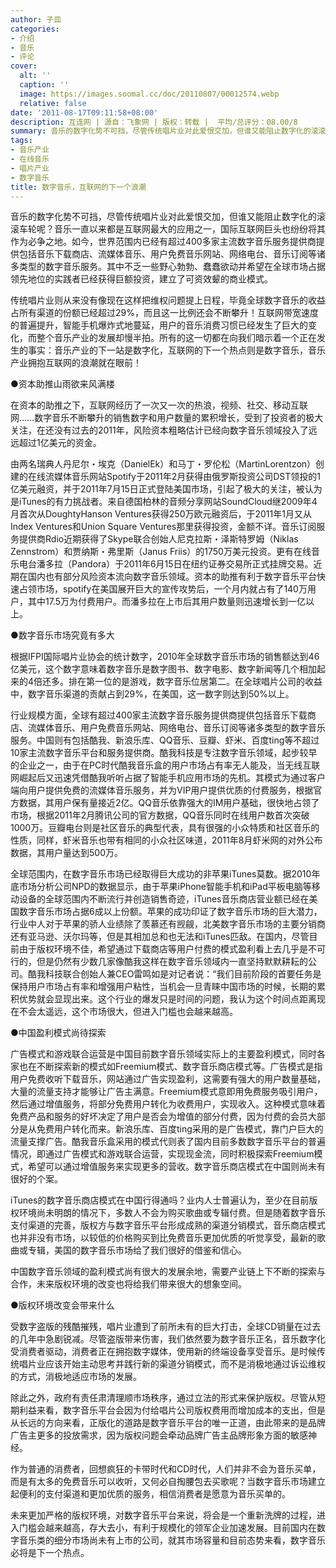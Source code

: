 ```yaml
---
author: 子皿
categories:
- 介绍
- 音乐
- 评论
cover:
  alt: ''
  caption: ''
  image: https://images.soomal.cc/doc/20110807/00012574.webp
  relative: false
date: '2011-08-17T09:11:58+08:00'
description: 互连网 | 源自：飞象网 | 版权：转载 |  平均/总评分：08.00/8
summary: 音乐的数字化势不可挡，尽管传统唱片业对此爱恨交加，但谁又能阻止数字化的滚滚车轮呢？音乐一直以来都是互联网最大的应用之一，国际互联网巨头也纷纷将其作为必争之地。如今，世界范围内已经有超过400多家主流数字音乐服务提供商提供包括音乐下载商店、流媒体音乐、用户免费音乐网站、网络电台、音乐订阅等诸多类型的数字音乐服务……
tags:
- 音乐产业
- 在线音乐
- 唱片产业
- 数字音乐
title: 数字音乐，互联网的下一个浪潮
---
```


音乐的数字化势不可挡，尽管传统唱片业对此爱恨交加，但谁又能阻止数字化的滚滚车轮呢？音乐一直以来都是互联网最大的应用之一，国际互联网巨头也纷纷将其作为必争之地。如今，世界范围内已经有超过400多家主流数字音乐服务提供商提供包括音乐下载商店、流媒体音乐、用户免费音乐网站、网络电台、音乐订阅等诸多类型的数字音乐服务。其中不乏一些野心勃勃、蠢蠢欲动并希望在全球市场占据领先地位的实践者已经获得巨额投资，建立了可资效颦的商业模式。

传统唱片业则从来没有像现在这样把维权问题提上日程，毕竟全球数字音乐的收益占所有渠道的份额已经超过29%，而且这一比例还会不断攀升！互联网带宽速度的普遍提升，智能手机爆炸式地蔓延，用户的音乐消费习惯已经发生了巨大的变化，而整个音乐产业的发展却慢半拍。所有的这一切都在向我们暗示着一个正在发生的事实：音乐产业的下一站是数字化，互联网的下一个热点则是数字音乐，音乐产业拥抱互联网的浪潮就在眼前！

●资本助推山雨欲来风满楼

在资本的助推之下，互联网经历了一次又一次的热浪，视频、社交、移动互联网……数字音乐不断攀升的销售数字和用户数量的累积增长，受到了投资者的极大关注，在还没有过去的2011年，风险资本粗略估计已经向数字音乐领域投入了远远超过1亿美元的资金。

由两名瑞典人丹尼尔・埃克（DanielEk）和马丁・罗伦松（MartinLorentzon）创建的在线流媒体音乐网站Spotify于2011年2月获得由俄罗斯投资公司DST领投的1亿美元融资，并于2011年7月15日正式登陆美国市场，引起了极大的关注，被认为是iTunes的有力挑战者。来自德国柏林的音频分享网站SoundCloud继2009年4月首次从DoughtyHanson Ventures获得250万欧元融资后，于2011年1月又从Index Ventures和Union Square Ventures那里获得投资，金额不详。音乐订阅服务提供商Rdio近期获得了Skype联合创始人尼克拉斯・泽斯特罗姆（Niklas Zennstrom）和贾纳斯・弗里斯（Janus Friis）的1750万美元投资。更有在线音乐电台潘多拉（Pandora）于2011年6月15日在纽约证券交易所正式挂牌交易。近期在国内也有部分风险资本流向数字音乐领域。资本的助推有利于数字音乐平台快速占领市场，spotify在美国展开巨大的宣传攻势后，一个月内就占有了140万用户，其中17.5万为付费用户。而潘多拉在上市后其用户数量则迅速增长到一亿以上。

●数字音乐市场究竟有多大

根据IFPI国际唱片业协会的统计数字，2010年全球数字音乐市场的销售额达到46亿美元，这个数字意味着数字音乐是数字图书、数字电影、数字新闻等几个相加起来的4倍还多。排在第一位的是游戏，数字音乐位居第二。在全球唱片公司的收益中，数字音乐渠道的贡献占到29%，在美国，这一数字则达到50%以上。

行业规模方面，全球有超过400家主流数字音乐服务提供商提供包括音乐下载商店、流媒体音乐、用户免费音乐网站、网络电台、音乐订阅等诸多类型的数字音乐服务。中国则有包括酷我、新浪乐库、QQ音乐、豆瓣、虾米、百度ting等不超过10家主流数字音乐平台和服务提供商。酷我科技是专注数字音乐领域，起步较早的企业之一，由于在PC时代酷我音乐盒的用户市场占有率无人能及，当无线互联网崛起后又迅速凭借酷我听听占据了智能手机应用市场的先机。其模式为通过客户端向用户提供免费的流媒体音乐服务，并为VIP用户提供优质的付费服务，根据官方数据，其用户保有量接近2亿。QQ音乐依靠强大的IM用户基础，很快地占领了市场，根据2011年2月腾讯公司的官方数据，QQ音乐同时在线用户数首次突破1000万。豆瓣电台则是社区音乐的典型代表，具有很强的小众特质和社区音乐的性质，同样，虾米音乐也带有相同的小众社区味道，2011年8月虾米网的对外公布数据，其用户量达到500万。

全球范围内，在数字音乐市场已经取得巨大成功的非苹果iTunes莫数。据2010年底市场分析公司NPD的数据显示，由于苹果iPhone智能手机和iPad平板电脑等移动设备的全球范围内不断流行并创造销售奇迹，iTunes音乐商店营业额已经在美国数字音乐市场占据6成以上份额。苹果的成功印证了数字音乐市场的巨大潜力，行业中人对于苹果的骄人业绩除了羡慕还有觊觎，北美数字音乐市场的主要分销商还有亚马逊、沃尔玛等，但是其相加总和也无法和iTunes匹敌。在国内，尽管目前由于版权环境不佳，希望通过下载商店等用户付费的模式盈利看上去几乎是不可行的，但是仍然有少数几家像酷我这样在数字音乐领域内一直坚持默默耕耘的公司。酷我科技联合创始人兼CEO雷鸣如是对记者说：“我们目前阶段的首要任务是保持用户市场占有率和增强用户粘性，当机会一旦青睐中国市场的时候，长期的累积优势就会显现出来。这个行业的爆发只是时间的问题，我认为这个时间点距离现在不会太遥远，这个市场很大，但进入门槛也会越来越高。

●中国盈利模式尚待探索

广告模式和游戏联合运营是中国目前数字音乐领域实际上的主要盈利模式，同时各家也在不断探索新的模式如Freemium模式、数字音乐商店模式等。广告模式是指用户免费收听下载音乐，网站通过广告实现盈利，这需要有强大的用户数量基础，大量的流量支持才能够让广告主满意。Freemium模式意即用免费服务吸引用户，然后通过增值服务，将部分免费用户转化为收费用户，实现收入。这种模式意味着免费产品和服务的好坏决定了用户是否会为增值的部分付费，因为付费的会员大部分是从免费用户转化而来。新浪乐库、百度ting采用的是广告模式，靠门户巨大的流量支撑广告。酷我音乐盒采用的模式代则表了国内目前多数数字音乐平台的普遍情况，即通过广告模式和游戏联合运营，实现现金流，同时积极探索Freemium模式，希望可以通过增值服务来实现更多的营收。数字音乐商店模式在中国则尚未有很好的个案。

iTunes的数字音乐商店模式在中国行得通吗？业内人士普遍认为，至少在目前版权环境尚未明朗的情况下，多数人不会为购买歌曲或专辑付费。但是随着数字音乐支付渠道的完善，版权方与数字音乐平台形成成熟的渠道分销模式，音乐商店模式也并非没有市场，以较低的价格购买到比免费音乐更加优质的听觉享受，最新的歌曲或专辑，美国的数字音乐市场给了我们很好的借鉴和信心。

中国数字音乐领域的盈利模式尚有很大的发展余地，需要产业链上下不断的探索与合作，未来版权环境的改变也将给我们带来很大的想象空间。

●版权环境改变会带来什么

受数字盗版的残酷摧残，唱片业遭到了前所未有的巨大打击，全球CD销量在过去的几年中急剧锐减。尽管盗版带来伤害，我们依然要为数字音乐正名，音乐数字化受消费者驱动，消费者正在拥抱数字媒体，使用新的终端设备享受音乐。是时候传统唱片业应该开始主动思考并践行新的渠道分销模式，而不是消极地通过诉讼维权的方式，消极地适应市场的发展。

除此之外，政府有责任肃清理顺市场秩序，通过立法的形式来保护版权。尽管从短期利益来看，数字音乐平台会因为付给唱片公司版权费用而增加成本的支出，但是从长远的方向来看，正版化的道路是数字音乐平台的唯一正道，由此带来的是品牌广告主更多的投放需求，因为版权问题会牵动品牌广告主品牌形象方面的敏感神经。

作为普通的消费者，回想疯狂的卡带时代和CD时代，人们并非不会为音乐买单，而是有太多的免费音乐可以收听，又何必自掏腰包去买歌呢？当数字音乐市场建立起便利的支付渠道和更加优质的服务，相信消费者是愿意为音乐买单的。

未来更加严格的版权环境，对数字音乐平台来说，将会是一个重新洗牌的过程，进入门槛会越来越高，存大去小，有利于规模化的领军企业加速发展。目前国内在数字音乐类的细分市场尚未有上市的公司，就其市场容量和目前态势来看，数字音乐必将是下一个热点。